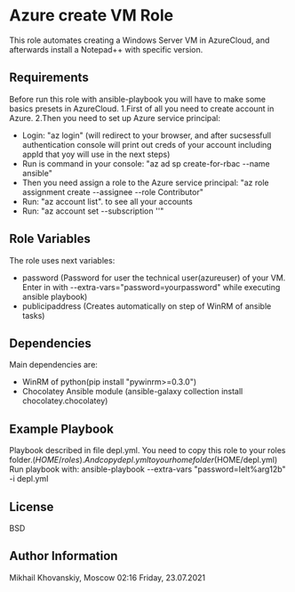 Azure create VM Role
=========

This role automates creating a Windows Server VM in AzureCloud, and afterwards install a Notepad++ with specific version.

Requirements
------------

Before run this role with ansible-playbook you will have to make some basics presets in AzureCloud.
1.First of all you need to create account in Azure.
2.Then you need to set up Azure service principal:
  - Login:  "az login" (will redirect to your browser, and after sucsessfull authentication console will print out creds of your account including appId that yoy will      use in the next steps)
  - Run is command in your console:    "az ad sp create-for-rbac --name ansible"
  - Then you need assign a role to the Azure service principal: "az role assignment create --assignee <appID> --role Contributor"
  - Run: "az account list".  to see all your accounts
  - Run: "az account set --subscription '<yourAppId>'"

Role Variables
--------------

The role uses next variables:
  - password (Password for user the technical user(azureuser) of your VM. Enter in with --extra-vars="password=yourpassword" while executing ansible playbook)
  - publicipaddress (Creates automatically on step of WinRM of ansible tasks)
  
Dependencies
------------

Main dependencies are:
  - WinRM of python(pip install "pywinrm>=0.3.0")
  - Chocolatey Ansible module (ansible-galaxy collection install chocolatey.chocolatey)
    
Example Playbook
----------------
Playbook described in file depl.yml. You need to copy this role to your roles folder.($HOME/roles). And copy depl.yml to your home folder($HOME/depl.yml)
Run playbook with:
  ansible-playbook --extra-vars "password=Ielt%arg12b" -i depl.yml
  

License
-------

BSD

Author Information
------------------

Mikhail Khovanskiy, Moscow 02:16 Friday, 23.07.2021
